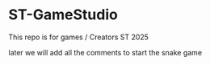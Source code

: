 # ST-GameStudio
This repo is for games / Creators ST 2025

later we will add all the comments to start the snake game